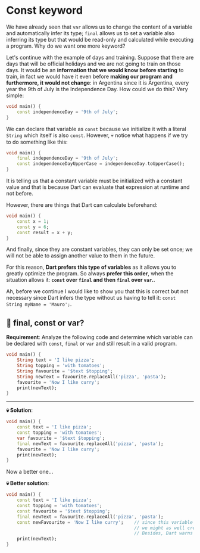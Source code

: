 # Const keyword

We have already seen that `var` allows us to change the content of a variable and automatically infer its type; `final` allows us to set a variable also inferring its type but that would be read-only and calculated while executing a program. Why do we want one more keyword?

Let's continue with the example of days and training. Suppose that there are days that will be official holidays and we are not going to train on those days. It would be an __information that we would know before starting__ to train, in fact we would have it even before __making our program and furthermore, it would not change__: in Argentina since it is Argentina, every year the 9th of July is the Independence Day. How could we do this? Very simple:

```dart
void main() {
    const independenceDay = '9th of July';
}
```

We can declare that variable as `const` because we initialize it with a literal `String` which itself is also `const`. However, 💀 notice what happens if we try to do something like this:

```dart
void main() {
    final independenceDay = '9th of July';
    const independenceDayUpperCase = independenceDay.toUpperCase();
}
```

It is telling us that a constant variable must be initialized with a constant value and that is because Dart can evaluate that expression at runtime and not before.

However, there are things that Dart can calculate beforehand:

```dart
void main() {
    const x = 1;
    const y = 6;
    const result = x + y;
}
```

And finally, since they are constant variables, they can only be set once; we will not be able to assign another value to them in the future.

For this reason, __Dart prefers this type of variables__ as it allows you to greatly optimize the program. So always __prefer this order__, when the situation allows it: __`const` over `final` and then `final` over `var`.__.

Ah, before we continue I would like to show you that this is correct but not necessary since Dart infers the type without us having to tell it: `const String myName = 'Mauro';`.

## 💪 final, const or var?

__Requirement__: Analyze the following code and determine which variable can be declared with `const`, `final` or `var` and still result in a valid program.

```dart
void main() {
    String text = 'I like pizza';
    String topping = 'with tomatoes';
    String favourite = '$text $topping';
    String newText = favourite.replaceAll('pizza', 'pasta');
    favourite = 'Now I like curry';
    print(newText);
}
```

---

__💀 Solution__:

```dart
void main() {
    const text = 'I like pizza';
    const topping = 'with tomatoes';
    var favourite = '$text $topping';
    final newText = favourite.replaceAll('pizza', 'pasta');
    favourite = 'Now I like curry';
    print(newText);
}
```

Now a better one...

__💀 Better solution__:

```dart
void main() {
    const text = 'I like pizza';
    const topping = 'with tomatoes';
    const favourite = '$text $topping';
    final newText = favourite.replaceAll('pizza', 'pasta');
    const newFavourite = 'Now I like curry';    // since this variable is not used 
                                                // we might as well create a new one.
                                                // Besides, Dart warns us that it is not used!
    print(newText);
}
```
